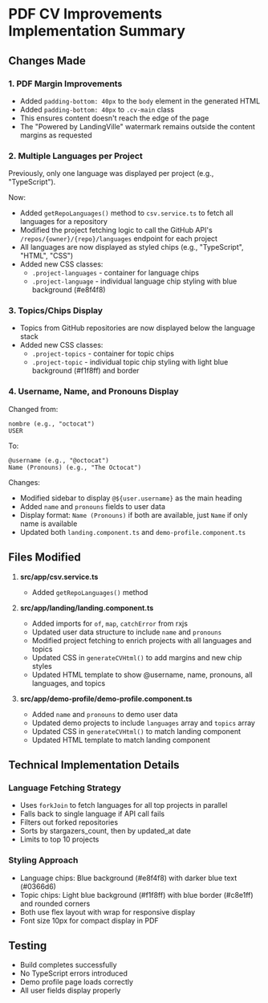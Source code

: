 # PDF CV Improvements Implementation Summary

## Changes Made

### 1. PDF Margin Improvements
- Added `padding-bottom: 40px` to the `body` element in the generated HTML
- Added `padding-bottom: 40px` to `.cv-main` class
- This ensures content doesn't reach the edge of the page
- The "Powered by LandingVille" watermark remains outside the content margins as requested

### 2. Multiple Languages per Project
Previously, only one language was displayed per project (e.g., "TypeScript").

Now:
- Added `getRepoLanguages()` method to `csv.service.ts` to fetch all languages for a repository
- Modified the project fetching logic to call the GitHub API's `/repos/{owner}/{repo}/languages` endpoint for each project
- All languages are now displayed as styled chips (e.g., "TypeScript", "HTML", "CSS")
- Added new CSS classes:
  - `.project-languages` - container for language chips
  - `.project-language` - individual language chip styling with blue background (#e8f4f8)

### 3. Topics/Chips Display
- Topics from GitHub repositories are now displayed below the language stack
- Added new CSS classes:
  - `.project-topics` - container for topic chips
  - `.project-topic` - individual topic chip styling with light blue background (#f1f8ff) and border

### 4. Username, Name, and Pronouns Display
Changed from:
```
nombre (e.g., "octocat")
USER
```

To:
```
@username (e.g., "@octocat")
Name (Pronouns) (e.g., "The Octocat")
```

Changes:
- Modified sidebar to display `@${user.username}` as the main heading
- Added `name` and `pronouns` fields to user data
- Display format: `Name (Pronouns)` if both are available, just `Name` if only name is available
- Updated both `landing.component.ts` and `demo-profile.component.ts`

## Files Modified

1. **src/app/csv.service.ts**
   - Added `getRepoLanguages()` method

2. **src/app/landing/landing.component.ts**
   - Added imports for `of`, `map`, `catchError` from rxjs
   - Updated user data structure to include `name` and `pronouns`
   - Modified project fetching to enrich projects with all languages and topics
   - Updated CSS in `generateCVHtml()` to add margins and new chip styles
   - Updated HTML template to show @username, name, pronouns, all languages, and topics

3. **src/app/demo-profile/demo-profile.component.ts**
   - Added `name` and `pronouns` to demo user data
   - Updated demo projects to include `languages` array and `topics` array
   - Updated CSS in `generateCVHtml()` to match landing component
   - Updated HTML template to match landing component

## Technical Implementation Details

### Language Fetching Strategy
- Uses `forkJoin` to fetch languages for all top projects in parallel
- Falls back to single language if API call fails
- Filters out forked repositories
- Sorts by stargazers_count, then by updated_at date
- Limits to top 10 projects

### Styling Approach
- Language chips: Blue background (#e8f4f8) with darker blue text (#0366d6)
- Topic chips: Light blue background (#f1f8ff) with blue border (#c8e1ff) and rounded corners
- Both use flex layout with wrap for responsive display
- Font size 10px for compact display in PDF

## Testing
- Build completes successfully
- No TypeScript errors introduced
- Demo profile page loads correctly
- All user fields display properly
